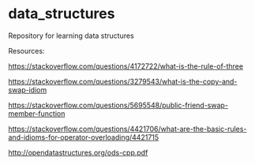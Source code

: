 # data_structures
Repository for learning data structures

Resources:

https://stackoverflow.com/questions/4172722/what-is-the-rule-of-three

https://stackoverflow.com/questions/3279543/what-is-the-copy-and-swap-idiom

https://stackoverflow.com/questions/5695548/public-friend-swap-member-function

https://stackoverflow.com/questions/4421706/what-are-the-basic-rules-and-idioms-for-operator-overloading/4421715

http://opendatastructures.org/ods-cpp.pdf

